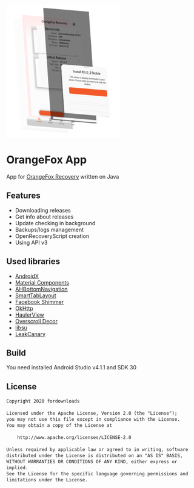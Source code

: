 <img src="preview.png" alt="OrangeFox 3D" width="300"/>

# OrangeFox App
App for <a href="https://wiki.orangefox.tech">OrangeFox Recovery</a> written on Java

## Features

* Downloading releases
* Get info about releases
* Update checking in background
* Backups/logs management
* OpenRecoveryScript creation
* Using API v3

## Used libraries

* [AndroidX](https://developer.android.com/jetpack/androidx)
* [Material Components](https://material.io)
* [AHBottomNavigation](https://github.com/aurelhubert/ahbottomnavigation)
* [SmartTabLayout](https://github.com/ogaclejapan/SmartTabLayout)
* [Facebook Shimmer](https://github.com/facebook/shimmer-android)
* [OkHttp](https://square.github.io/okhttp/)
* [HaulerView](https://github.com/futuredapp/hauler)
* [Overscroll Decor](https://github.com/EverythingMe/overscroll-decor)
* [libsu](https://github.com/topjohnwu/libsu)
* [LeakCanary](https://github.com/square/leakcanary)

## Build

You need installed Android Studio v4.1.1 and SDK 30

## License

```
Copyright 2020 fordownloads

Licensed under the Apache License, Version 2.0 (the "License");
you may not use this file except in compliance with the License.
You may obtain a copy of the License at

    http://www.apache.org/licenses/LICENSE-2.0

Unless required by applicable law or agreed to in writing, software
distributed under the License is distributed on an "AS IS" BASIS,
WITHOUT WARRANTIES OR CONDITIONS OF ANY KIND, either express or implied.
See the License for the specific language governing permissions and
limitations under the License.
```
